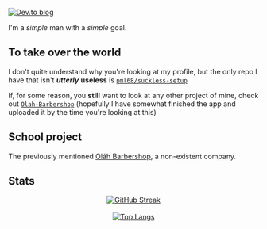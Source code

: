 [![Dev.to blog](https://img.shields.io/badge/dev.to-0A0A0A?style=for-the-badge&logo=dev.to&logoColor=white)](https://dev.to/pml68)

I'm a *simple* man with a *simple* goal.

## To take over the world

I don't quite understand why you're looking at my profile, but the only repo I have that isn't ***utterly*** **useless** is [`pml68/suckless-setup`](https://github.com/pml68/suckless-setup)

If, for some reason, you **still** want to look at any other project of mine, check out [`Olah-Barbershop`](https://github.com/Olah-Barbershop) (hopefully I have somewhat finished the app and uploaded it by the time you're looking at this)

## School project

The previously mentioned [Oláh Barbershop](https://linktr.ee/olahbarbershop), a non-existent company.

## Stats

<div align="center">
  
[![GitHub Streak](http://github-readme-streak-stats.herokuapp.com?user=pml68&theme=tokyonight&hide_border=true&date_format=%5BY%20%5DM%20j&hide_longest_streak=true)](https://git.io/streak-stats)
<br>
<br>
[![Top Langs](https://github-readme-stats.vercel.app/api/top-langs/?username=pml68&layout=compact&theme=tokyonight)](https://github.com/anuraghazra/github-readme-stats)

</div>
